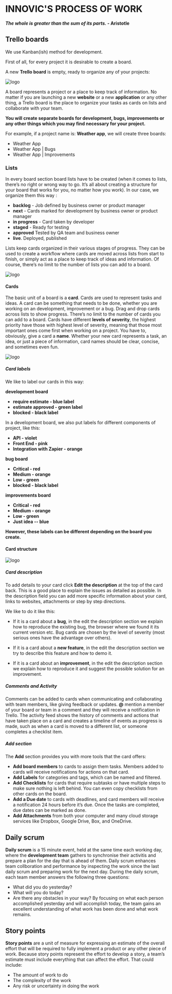 # **INNOVIC'S PROCESS OF WORK** # 

**_The whole is greater than the sum of its parts._ - Aristotle**


## **Trello boards** ##

We use Kanban(ish) method for development.

First of all, for every project it is desirable to create a board.

A new **Trello board** is empty, ready to organize any of your projects:

![logo](images/create_a_board.png) 

A board represents a project or a place to keep track of information. No matter if you are launching a new **website** or a new **application** or any other thing, a Trello board is the place to organize your tasks as cards on lists and collaborate with your team.

**You will create separate boards for development, bugs, improvements or any other things which you may find necessary for your project.**

For example, if a project name is: **Weather app**, we will create three boards: 

- Weather App
- Weather App | Bugs
- Weather App | Improvements

### **Lists** ###

In every board section board lists have to be created (when it comes to lists, there’s no right or wrong way to go. It’s all about creating a structure for your board that works for you, no matter how you work). In our case, we organize them this way : 

- **backlog** - Job defined by business owner or product manager
- **next** - Cards marked for development by business owner or product manager
- **in progress** - Card taken by developer
- **staged** - Ready for testing
- **approved** Tested by QA team and business owner
- **live**. Deployed, published

Lists keep cards organized in their various stages of progress. They can be used to create a workflow where cards are moved across lists from start to finish, or simply act as a place to keep track of ideas and information. Of course, there’s no limit to the number of lists you can add to a board.

![logo](images/trello_lists.png)

#### **Cards** ####

The basic unit of a board is a **card**. Cards are used to represent tasks and ideas. A card can be something that needs to be done, whether you are working on an development, improvement or a bug. Drag and drop cards across lists to show progress. There’s no limit to the number of cards you can add to a board.
Cards have different **levels of severity**, the highest priority have those with highest level of severity, meaning that those most important ones come first when working on a project.
You have to, obviously, give a card a **name**. Whether your new card represents a task, an idea, or just a piece of information, card names should be clear, concise, and sometimes even fun.

![logo](images/card_names_and_labels.png)

##### **Card labels** #####

We like to label our cards in this way:

**development board**

- **require estimate - blue label**
- **estimate approved - green label**
- **blocked - black label**

In a development board, we also put labels for different components of project, like this:

- **API - violet**
- **Front End - pink**
- **Integration with Zapier - orange**

**bug board**

- **Critical - red**
- **Medium - orange**
- **Low - green**
- **blocked - black label**

**improvements board**

- **Critical - red**
- **Medium - orange**
- **Low - green**
- **Just idea -- blue**

**However, these labels can be different depending on the board you create.**

#### **Card structure** ####

![logo](images/card_structure.png)

##### **Card description** #####

To add details to your card click **Edit the description** at the top of the card back. This is a good place to explain the issues as detailed as possible. In the description field you can add more specific information about your card, links to websites, attachments or step by step directions.

We like to do it like this:

- If it is a card about a **bug**, in the edit the description section we explain how to reproduce the existing bug, the browser where we found it its current version etc. Bug cards are chosen by the level of severity (most serious ones have the advantage over others).

- If it is a card about a **new feature**, in the edit the description section we try to describe this feature and how to demo it.

- If it is a card about an **improvement**, in the edit the description section we explain how to reproduce it and suggest the possible solution for an improvement.

##### **Comments and Activity** ##### 

Comments can be added to cards when communicating and collaborating with team members, like giving feedback or updates. **@** mention a member of your board or team in a comment and they will receive a notification in Trello. The activity feed shows the history of comments and actions that have taken place on a card and creates a timeline of events as progress is made, such as when a card is moved to a different list, or someone completes a checklist item.

##### **Add section** #####

The **Add** section provides you with more tools that the card offers:

- **Add board members** to cards to assign them tasks. Members added to cards will receive notifications for actions on that card.
- **Add Labels** for categories and tags, which can be named and filtered.
- **Add Checklists** for cards that require subtasks or have multiple steps to make sure nothing is left behind. You can even copy checklists from other cards on the board.
- **Add a Due date** to cards with deadlines, and card members will receive a notification 24 hours before it’s due. Once the tasks are completed, due dates can be marked as done.
- **Add Attachments** from both your computer and many cloud storage services like Dropbox, Google Drive, Box, and OneDrive.

## **Daily scrum** ##

**Daily scrum** is a 15 minute event, held at the same time each working day, where the **development team** gathers to synchronise their activitis and prepare a plan for the day that is ahead of them. Daily scrum enhances team collboration and performance by inspecting the work since the last daily scrum and preparing work for the next day. During the daily scrum, each team member answers the following three questions:
- What did you do yesterday?
- What will you do today?
- Are there any obstacles in your way?
By focusing on what each person accomplished yesterday and will accomplish today, the team gains an excellent understanding of what work has been done and what work remains. 

## **Story points** ##

**Story points** are a unit of measure for expressing an estimate of the overall effort that will be required to fully implement a product or any other piece of work.
Because story points represent the effort to develop a story, a team’s estimate must include everything that can affect the effort. That could include:
- The amount of work to do
- The complexity of the work
- Any risk or uncertainty in doing the work


